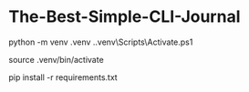 # The-Best-Simple-CLI-Journal

python -m venv .venv
.\.venv\Scripts\Activate.ps1

source .venv/bin/activate

pip install -r requirements.txt
